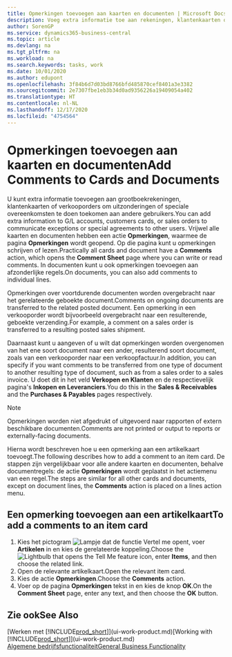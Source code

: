 ```yaml
---
title: Opmerkingen toevoegen aan kaarten en documenten | Microsoft Docs
description: Voeg extra informatie toe aan rekeningen, klantenkaarten of verkooporders om overeenkomsten, zoals een speciale prijs of leveringsmethode, te doen toekomen aan andere gebruikers.
author: SorenGP
ms.service: dynamics365-business-central
ms.topic: article
ms.devlang: na
ms.tgt_pltfrm: na
ms.workload: na
ms.search.keywords: tasks, work
ms.date: 10/01/2020
ms.author: edupont
ms.openlocfilehash: 3f84b6d7d03bd8766bfd485870cef8401a3e3382
ms.sourcegitcommit: 2e7307fbe1eb3b34d0ad9356226a19409054a402
ms.translationtype: HT
ms.contentlocale: nl-NL
ms.lasthandoff: 12/17/2020
ms.locfileid: "4754564"
---
```

# <a name="add-comments-to-cards-and-documents"></a><span data-ttu-id="7029b-103">Opmerkingen toevoegen aan kaarten en documenten</span><span class="sxs-lookup"><span data-stu-id="7029b-103">Add Comments to Cards and Documents</span></span>
<span data-ttu-id="7029b-104">U kunt extra informatie toevoegen aan grootboekrekeningen, klantenkaarten of verkooporders om uitzonderingen of speciale overeenkomsten te doen toekomen aan andere gebruikers.</span><span class="sxs-lookup"><span data-stu-id="7029b-104">You can add extra information to G/L accounts, customers cards, or sales orders to communicate exceptions or special agreements to other users.</span></span>
<span data-ttu-id="7029b-105">Vrijwel alle kaarten en documenten hebben een actie **Opmerkingen**, waarmee de pagina **Opmerkingen** wordt geopend. Op die pagina kunt u opmerkingen schrijven of lezen.</span><span class="sxs-lookup"><span data-stu-id="7029b-105">Practically all cards and document have a **Comments** action, which opens the **Comment Sheet** page where you can write or read comments.</span></span> <span data-ttu-id="7029b-106">In documenten kunt u ook opmerkingen toevoegen aan afzonderlijke regels.</span><span class="sxs-lookup"><span data-stu-id="7029b-106">On documents, you can also add comments to individual lines.</span></span>

<span data-ttu-id="7029b-107">Opmerkingen over voortdurende documenten worden overgebracht naar het gerelateerde geboekte document.</span><span class="sxs-lookup"><span data-stu-id="7029b-107">Comments on ongoing documents are transferred to the related posted document.</span></span> <span data-ttu-id="7029b-108">Een opmerking in een verkooporder wordt bijvoorbeeld overgebracht naar een resulterende, geboekte verzending.</span><span class="sxs-lookup"><span data-stu-id="7029b-108">For example, a comment on a sales order is transferred to a resulting posted sales shipment.</span></span>

<span data-ttu-id="7029b-109">Daarnaast kunt u aangeven of u wilt dat opmerkingen worden overgenomen van het ene soort document naar een ander, resulterend soort document, zoals van een verkooporder naar een verkoopfactuur.</span><span class="sxs-lookup"><span data-stu-id="7029b-109">In addition, you can specify if you want comments to be transferred from one type of document to another resulting type of document, such as from a sales order to a sales invoice.</span></span> <span data-ttu-id="7029b-110">U doet dit in het veld **Verkopen en Klanten** en de respectievelijk pagina's **Inkopen en Leveranciers**.</span><span class="sxs-lookup"><span data-stu-id="7029b-110">You do this in the **Sales & Receivables** and the **Purchases & Payables** pages respectively.</span></span>

> [!NOTE]
> <span data-ttu-id="7029b-111">Opmerkingen worden niet afgedrukt of uitgevoerd naar rapporten of extern beschikbare documenten.</span><span class="sxs-lookup"><span data-stu-id="7029b-111">Comments are not printed or output to reports or externally-facing documents.</span></span>

<span data-ttu-id="7029b-112">Hierna wordt beschreven hoe u een opmerking aan een artikelkaart toevoegt.</span><span class="sxs-lookup"><span data-stu-id="7029b-112">The following describes how to add a comment to an item card.</span></span> <span data-ttu-id="7029b-113">De stappen zijn vergelijkbaar voor alle andere kaarten en documenten, behalve documentregels: de actie **Opmerkingen** wordt geplaatst in het actiemenu van een regel.</span><span class="sxs-lookup"><span data-stu-id="7029b-113">The steps are similar for all other cards and documents, except on document lines, the **Comments** action is placed on a lines action menu.</span></span>

## <a name="to-add-a-comments-to-an-item-card"></a><span data-ttu-id="7029b-114">Een opmerking toevoegen aan een artikelkaart</span><span class="sxs-lookup"><span data-stu-id="7029b-114">To add a comments to an item card</span></span>
1. <span data-ttu-id="7029b-115">Kies het pictogram ![Lampje dat de functie Vertel me opent](media/ui-search/search_small.png "Vertel me wat u wilt doen"), voer **Artikelen** in en kies de gerelateerde koppeling.</span><span class="sxs-lookup"><span data-stu-id="7029b-115">Choose the ![Lightbulb that opens the Tell Me feature](media/ui-search/search_small.png "Tell me what you want to do") icon, enter **Items**, and then choose the related link.</span></span>
2. <span data-ttu-id="7029b-116">Open de relevante artikelkaart.</span><span class="sxs-lookup"><span data-stu-id="7029b-116">Open the relevant item card.</span></span>
3. <span data-ttu-id="7029b-117">Kies de actie **Opmerkingen**.</span><span class="sxs-lookup"><span data-stu-id="7029b-117">Choose the **Comments** action.</span></span>
4. <span data-ttu-id="7029b-118">Voer op de pagina **Opmerkingen** tekst in en kies de knop **OK**.</span><span class="sxs-lookup"><span data-stu-id="7029b-118">On the **Comment Sheet** page, enter any text, and then choose the **OK** button.</span></span>

## <a name="see-also"></a><span data-ttu-id="7029b-119">Zie ook</span><span class="sxs-lookup"><span data-stu-id="7029b-119">See Also</span></span>
<span data-ttu-id="7029b-120">[Werken met [!INCLUDE[prod_short](includes/prod_short.md)]](ui-work-product.md)</span><span class="sxs-lookup"><span data-stu-id="7029b-120">[Working with [!INCLUDE[prod_short](includes/prod_short.md)]](ui-work-product.md)</span></span>  
[<span data-ttu-id="7029b-121">Algemene bedrijfsfunctionaliteit</span><span class="sxs-lookup"><span data-stu-id="7029b-121">General Business Functionality</span></span>](ui-across-business-areas.md)
